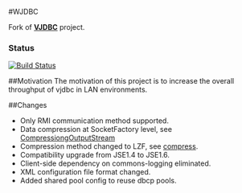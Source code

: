 #WJDBC

Fork of [**VJDBC**](http://vjdbc.sourceforge.net/) project.

### Status
[![Build Status](https://travis-ci.org/rafalopez79/wjdbc.svg?branch=master)](https://travis-ci.org/rafalopez79/wjdbc/)

##Motivation
The motivation of this project is to increase the overall throughput of vjdbc in LAN environments.

##Changes
- Only RMI communication method supported.
- Data compression at SocketFactory level, see [CompressiongOutputStream](http://stackoverflow.com/questions/2374374/java-rmi-ssl-compression-impossible)
- Compression method changed to LZF, see [compress](https://github.com/ning/compress).
- Compatibility upgrade from JSE1.4 to JSE1.6.
- Client-side dependency on commons-logging eliminated.
- XML configuration file format changed.
- Added shared pool config to reuse dbcp pools.
